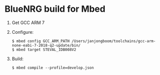 # BlueNRG build for Mbed

1. Get GCC ARM 7
1. Configure:

    ```
    $ mbed config GCC_ARM_PATH /Users/janjongboom/toolchains/gcc-arm-none-eabi-7-2018-q2-update/bin/
    $ mbed target STEVAL_IDB008V2
    ```

1. Build:

    ```
    $ mbed compile --profile=develop.json
    ```